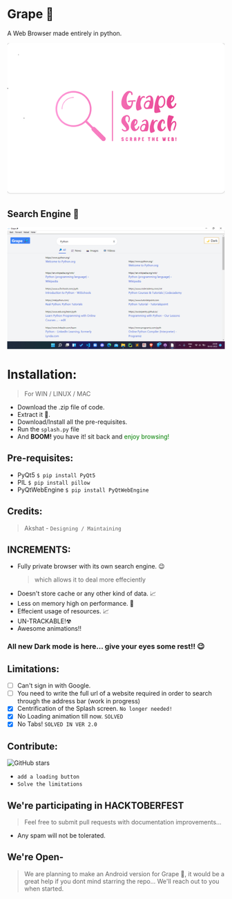 # Grape 🔎

A Web Browser made entirely in python.

![Grape!](Images/grape.png)

## Search Engine 🔎

![GUI](Images/ss.png)


# Installation:
> For WIN / LINUX / MAC
 * Download the .zip file of code.
 * Extract it 📂.
 * Download/Install all the pre-requisites.
 * Run the ``splash.py`` file
 * And <b>BOOM!</b> you have it! sit back and <span style="color: green;">enjoy browsing!</span>

## Pre-requisites: 
  * PyQt5     ``$ pip install PyQt5``
  * PIL       ``$ pip install pillow``
  * PyQtWebEngine ```$ pip install PyQtWebEngine```

## Credits:
  > Akshat - ```Designing / Maintaining```
  
## INCREMENTS:
  * Fully private browser with its own search engine. 😉
     > which allows it to deal more effeciently
  * Doesn't store cache or any other kind of data. 📈
  * Less on memory high on performance. 🚀
  * Effecient usage of resources. 📈
  * UN-TRACKABLE!☢
  * Awesome animations!!

### All new Dark mode is here... give your eyes some rest!! 😉

## Limitations:
  
  - [ ] Can't sign in with Google.
  - [ ] You need to write the full url of a website required in order to search through the address bar (work in progress)
  - [x] Centrification of the Splash screen. ```No longer needed!```
  - [x] No Loading animation till now. ```SOLVED```
  - [x] No Tabs! ``SOLVED IN VER 2.0``

## Contribute:
![GitHub stars](https://img.shields.io/github/stars/Grape-Solutions/Grape?label=Contributors&style=for-the-badge)
* ``add a loading button``
* ``Solve the limitations``
## We're participating in HACKTOBERFEST
> Feel free to submit pull requests with documentation improvements...
* Any spam will not be tolerated.

## We're Open-
> We are planning to make an Android version for Grape 🔎, it would be a great help if you dont mind starring the repo... We'll reach out to you when started.
